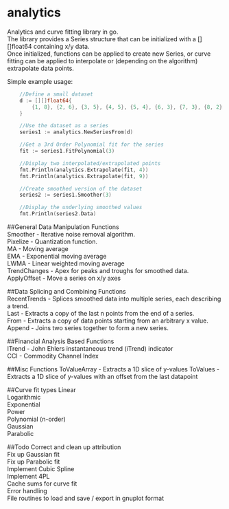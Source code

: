 # analytics
Analytics and curve fitting library in go.  
The library provides a Series structure that can be initialized with a [][]float64 containing x/y data.  
Once initialized, functions can be applied to create new Series, or curve fitting can be applied to
interpolate or (depending on the algorithm) extrapolate data points.

Simple example usage:  
```go
	//Define a small dataset
	d := [][]float64{
		{1, 8}, {2, 6}, {3, 5}, {4, 5}, {5, 4}, {6, 3}, {7, 3}, {8, 2},
	}

	//Use the dataset as a series
	series1 := analytics.NewSeriesFrom(d)

	//Get a 3rd Order Polynomial fit for the series
	fit := series1.FitPolynomial(3)

	//Display two interpolated/extrapolated points
	fmt.Println(analytics.Extrapolate(fit, 4))
	fmt.Println(analytics.Extrapolate(fit, 9))

	//Create smoothed version of the dataset
	series2 := series1.Smoother(3)

	//Display the underlying smoothed values
	fmt.Println(series2.Data)
```

##General Data Manipulation Functions  
Smoother - Iterative noise removal algorithm.  
Pixelize - Quantization function.  
MA - Moving average  
EMA - Exponential moving average  
LWMA - Linear weighted moving average  
TrendChanges - Apex for peaks and troughs for smoothed data.  
ApplyOffset - Move a series on x/y axes

##Data Splicing and Combining Functions  
RecentTrends - Splices smoothed data into multiple series, each describing a trend.  
Last - Extracts a copy of the last n points from the end of a series.  
From - Extracts a copy of data points starting from an arbitrary x value.  
Append - Joins two series together to form a new series.  

##Financial Analysis Based Functions  
ITrend - John Ehlers instantaneous trend (iTrend) indicator  
CCI - Commodity Channel Index  

##Misc Functions
ToValueArray - Extracts a 1D slice of y-values
ToValues - Extracts a 1D slice of y-values with an offset from the last datapoint


##Curve fit types
Linear  
Logarithmic  
Exponential  
Power  
Polynomial (n-order)  
Gaussian  
Parabolic  

##Todo
Correct and clean up attribution    
Fix up Gaussian fit  
Fix up Parabolic fit  
Implement Cubic Spline  
Implement 4PL  
Cache sums for curve fit  
Error handling  
File routines to load and save / export in gnuplot format  
